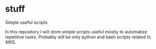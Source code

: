 # stuff
Simple useful scripts

In this repository I will store simple scripts useful mostly to automatize repetitive tasks. Probably will be only python and bash scripts related to AWS.
